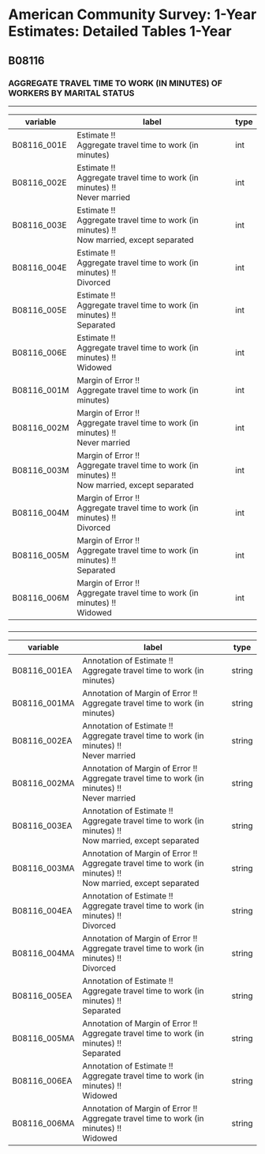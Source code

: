 # American Community Survey: 1-Year Estimates: Detailed Tables 1-Year

## B08116

### AGGREGATE TRAVEL TIME TO WORK (IN MINUTES) OF WORKERS BY MARITAL STATUS

___

| variable | label | type |
| ----- | ----- | ----- |
| B08116_001E | Estimate !!<br>Aggregate travel time to work (in minutes) | int |
| B08116_002E | Estimate !!<br>Aggregate travel time to work (in minutes) !!<br>Never married | int |
| B08116_003E | Estimate !!<br>Aggregate travel time to work (in minutes) !!<br>Now married, except separated | int |
| B08116_004E | Estimate !!<br>Aggregate travel time to work (in minutes) !!<br>Divorced | int |
| B08116_005E | Estimate !!<br>Aggregate travel time to work (in minutes) !!<br>Separated | int |
| B08116_006E | Estimate !!<br>Aggregate travel time to work (in minutes) !!<br>Widowed | int |
| B08116_001M | Margin of Error !!<br>Aggregate travel time to work (in minutes) | int |
| B08116_002M | Margin of Error !!<br>Aggregate travel time to work (in minutes) !!<br>Never married | int |
| B08116_003M | Margin of Error !!<br>Aggregate travel time to work (in minutes) !!<br>Now married, except separated | int |
| B08116_004M | Margin of Error !!<br>Aggregate travel time to work (in minutes) !!<br>Divorced | int |
| B08116_005M | Margin of Error !!<br>Aggregate travel time to work (in minutes) !!<br>Separated | int |
| B08116_006M | Margin of Error !!<br>Aggregate travel time to work (in minutes) !!<br>Widowed | int |
### 

___

| variable | label | type |
| ----- | ----- | ----- |
| B08116_001EA | Annotation of Estimate !!<br>Aggregate travel time to work (in minutes) | string |
| B08116_001MA | Annotation of Margin of Error !!<br>Aggregate travel time to work (in minutes) | string |
| B08116_002EA | Annotation of Estimate !!<br>Aggregate travel time to work (in minutes) !!<br>Never married | string |
| B08116_002MA | Annotation of Margin of Error !!<br>Aggregate travel time to work (in minutes) !!<br>Never married | string |
| B08116_003EA | Annotation of Estimate !!<br>Aggregate travel time to work (in minutes) !!<br>Now married, except separated | string |
| B08116_003MA | Annotation of Margin of Error !!<br>Aggregate travel time to work (in minutes) !!<br>Now married, except separated | string |
| B08116_004EA | Annotation of Estimate !!<br>Aggregate travel time to work (in minutes) !!<br>Divorced | string |
| B08116_004MA | Annotation of Margin of Error !!<br>Aggregate travel time to work (in minutes) !!<br>Divorced | string |
| B08116_005EA | Annotation of Estimate !!<br>Aggregate travel time to work (in minutes) !!<br>Separated | string |
| B08116_005MA | Annotation of Margin of Error !!<br>Aggregate travel time to work (in minutes) !!<br>Separated | string |
| B08116_006EA | Annotation of Estimate !!<br>Aggregate travel time to work (in minutes) !!<br>Widowed | string |
| B08116_006MA | Annotation of Margin of Error !!<br>Aggregate travel time to work (in minutes) !!<br>Widowed | string |

